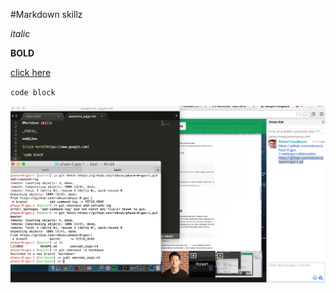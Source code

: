 #Markdown skillz

_italic_

**BOLD**


[click here](https://www.nytimes.com)


`code block`

![image](ScreenshotGPS.png "GPS Screenshot")
